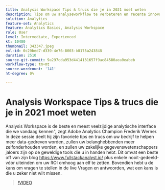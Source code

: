 ```yaml
---
title: Analysis Workspace Tips & trucs die je in 2021 moet weten
description: Tips om uw analyseworkflow te verbeteren en recente innovaties in de Adobe Analytics te markeren
solution: Analytics
feature-set: Analytics
feature: Analytics Basics, Analysis Workspace
role: User
level: Intermediate, Experienced
kt: 10480
thumbnail: 343347.jpeg
exl-id: 0c20bed7-d339-4e76-8003-b0175a243848
duration: 2510
source-git-commit: 9a297cda953d4414131657f9ac84580aea0eabeb
workflow-type: tm+mt
source-wordcount: '141'
ht-degree: 0%

---
```


# Analysis Workspace Tips &amp; trucs die je in 2021 moet weten

Analysis Workspace is de beste en meest veelzijdige analytische interface die we vandaag kennen&quot;, zegt Adobe Analytics Champion Frederik Werner. In deze sessie deelt hij zijn favoriete tips en trucs om uw bedrijf te helpen meer data-gedreven worden, zullen uw belanghebbenden meer zelfonderhouden worden, en zullen uw zakelijke gegevenswetenschappers jaloers zijn op de geweldige tools die u in handen hebt. Dit omvat een beste off van zijn blog https://www.fullstackanalyst.io/ plus enkele nooit-gedeeld-vóór uiteinden om uw ROI omhoog aan elf te zetten. Bovendien hebt u de kans om vragen te stellen in de live Vragen en antwoorden, wat een kans is die u zeker niet wilt missen.

>[!VIDEO](https://video.tv.adobe.com/v/343347/?quality=12&learn=on)
